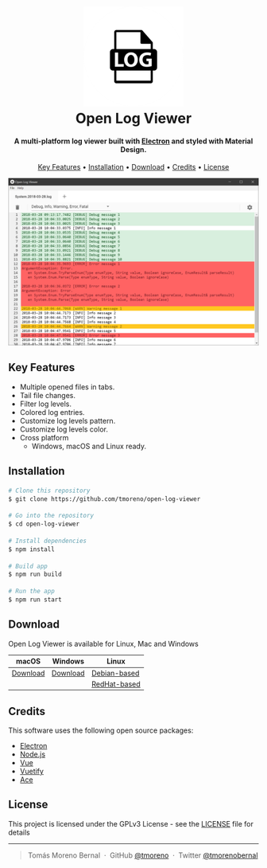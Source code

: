 <h1 align="center">
    <img src="./docs/img/logo.png" alt="Open Log Viewer" width="200">
    <br>
    Open Log Viewer
</h1>

<h4 align="center">
    A multi-platform log viewer built with <a href="http://electron.atom.io" target="_blank">Electron</a> and styled with Material Design.
</h4>

<p align="center">
    <a href="#key-features">Key Features</a> •
    <a href="#installation">Installation</a> •
    <a href="#download">Download</a> •
    <a href="#credits">Credits</a> •
    <a href="#license">License</a>
</p>

![screenshot](./docs/img/screenshot.png)

## Key Features

* Multiple opened files in tabs.
* Tail file changes.
* Filter log levels.
* Colored log entries.
* Customize log levels pattern.
* Customize log levels color.
* Cross platform
  - Windows, macOS and Linux ready.

## Installation

```bash
# Clone this repository
$ git clone https://github.com/tmoreno/open-log-viewer

# Go into the repository
$ cd open-log-viewer

# Install dependencies
$ npm install

# Build app
$ npm run build

# Run the app
$ npm run start
```

## Download

Open Log Viewer is available for Linux, Mac and Windows

macOS | Windows | Linux
-----------------| ---| ---|
<a href='https://github.com/tmoreno/open-log-viewer/releases/download/1.1.0/open-log-viewer_1.1.0.dmg'>Download</a> | <a href='https://github.com/tmoreno/open-log-viewer/releases/download/1.1.0/open-log-viewer_1.1.0.exe'>Download</a> | <a href='https://github.com/tmoreno/open-log-viewer/releases/download/1.1.0/open-log-viewer_1.1.0.deb'>Debian-based</a> |
| | | <a href='https://github.com/tmoreno/open-log-viewer/releases/download/1.1.0/open-log-viewer_1.1.0.rpm'>RedHat-based</a> |
## Credits

This software uses the following open source packages:

- [Electron](http://electron.atom.io/)
- [Node.js](https://nodejs.org/)
- [Vue](https://vuejs.org/)
- [Vuetify](https://vuetifyjs.com/)
- [Ace](https://ace.c9.io/)

## License

This project is licensed under the GPLv3 License - see the [LICENSE](LICENSE) file for details

---
> Tomás Moreno Bernal &nbsp;&middot;&nbsp;
> GitHub [@tmoreno](https://github.com/tmoreno) &nbsp;&middot;&nbsp;
> Twitter [@tmorenobernal](https://twitter.com/tmorenobernal)
